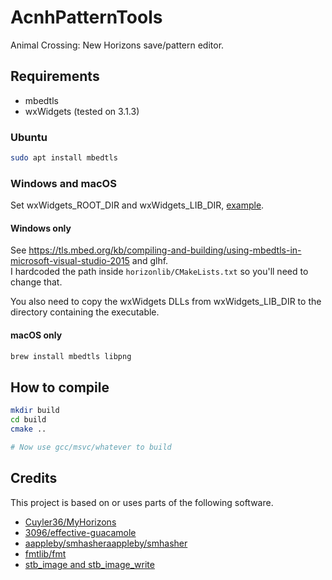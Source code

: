 # AcnhPatternTools

Animal Crossing: New Horizons save/pattern editor.

## Requirements

- mbedtls
- wxWidgets (tested on 3.1.3)

### Ubuntu

```sh
sudo apt install mbedtls
```

### Windows and macOS

Set wxWidgets_ROOT_DIR and wxWidgets_LIB_DIR, [example](https://cmake.org/cmake/help/latest/module/FindwxWidgets.html).

#### Windows only

See https://tls.mbed.org/kb/compiling-and-building/using-mbedtls-in-microsoft-visual-studio-2015 and glhf.  
I hardcoded the path inside `horizonlib/CMakeLists.txt` so you'll need to change that.

You also need to copy the wxWidgets DLLs from wxWidgets_LIB_DIR to the directory containing the executable.

#### macOS only

```sh
brew install mbedtls libpng
```

## How to compile

```sh
mkdir build
cd build
cmake ..

# Now use gcc/msvc/whatever to build
```

## Credits

This project is based on or uses parts of the following software.

- [Cuyler36/MyHorizons](https://github.com/Cuyler36/MyHorizons)
- [3096/effective-guacamole](https://github.com/3096/effective-guacamole)
- [aappleby/smhasheraappleby/smhasher](https://github.com/aappleby/smhasher)
- [fmtlib/fmt](https://github.com/fmtlib/fmt)
- [stb_image and stb_image_write](https://github.com/nothings/stb)
